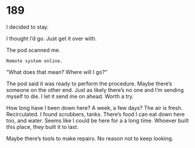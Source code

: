 # 189


I decided to stay.

I thought I’d go. Just get it over with.

The pod scanned me.

`Remote system online.`

“What does that mean? Where will I go?”

The pod said it was ready to perform the procedure. Maybe there’s someone on the other end. Just as likely there’s no one and I’m sending myself to die. I let it send me on ahead. Worth a try. 


How long have I been down here? A week, a few days? The air is fresh. Recirculated. I found scrubbers, tanks. There’s food I can eat down here too, and water. Seems like I could be here for a a long time. Whoever built this place, they built it to last.


Maybe there’s tools to make repairs. No reason not to keep looking. 


